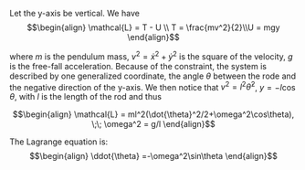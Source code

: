 Let the y-axis be vertical. We have 
$$\begin{align} \mathcal{L} = T - U \\ T = \frac{mv^2}{2}\\U = mgy \end{align}$$

where $m$ is the pendulum mass, $v^2 = \dot{x}^2 + \dot{y}^2$ is the square of the velocity, $g$ is the free-fall acceleration. Because of the constraint, the system is described by one generalized coordinate, the angle $\theta$ between the rode and the negative direction of the y-axis. We then notice that $v^2 = l^2\dot{\theta}^2$, $y=-l\cos\theta$, with $l$ is the length of the rod and thus 

$$\begin{align} \mathcal{L} = ml^2(\dot{\theta}^2/2+\omega^2\cos\theta), \;\; \omega^2 = g/l \end{align}$$

The Lagrange equation is: $$\begin{align} \ddot{\theta} =-\omega^2\sin\theta \end{align}$$